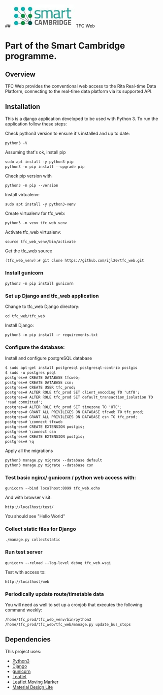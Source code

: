 ##[![Smart Cambridge logo](images/smart_cambridge_logo.jpg)](https://github.com/ijl20/tfc_web) TFC Web

# Part of the Smart Cambridge programme.

## Overview

TFC Web provides the conventional web access to the Rita Real-time Data Platform, connecting to the real-time data
platform via its supported API.

## Installation

This is a django application developed to be used with Python 3. To run the application follow these steps:

Check python3 version to ensure it's installed and up to date:
```
python3 -V
```
Assuming that's ok, install pip
```
sudo apt install -y python3-pip
python3 -m pip install --upgrade pip
```
Check pip version with
```
python3 -m pip --version
```

Install virtualenv:
```
sudo apt install -y python3-venv
```
Create virtualenv for tfc_web:
```
python3 -m venv tfc_web_venv
```
Activate tfc_web virtualenv:
``` 
source tfc_web_venv/bin/activate
```

Get the tfc_web source
```
(tfc_web_venv):# git clone https://github.com/ijl20/tfc_web.git
```

### Install gunicorn
```
python3 -m pip install gunicorn
```

### Set up Django and tfc_web application

Change to tfc_web Django directory:
```
cd tfc_web/tfc_web
```
Install Django:
```
python3 -m pip install -r requirements.txt
```

### Configure the database:
Install and configure postgreSQL database
```
$ sudo apt-get install postgresql postgresql-contrib postgis
$ sudo -u postgres psql
postgres=# CREATE DATABASE tfcweb;
postgres=# CREATE DATABASE csn;
postgres=# CREATE USER tfc_prod;
postgres=# ALTER ROLE tfc_prod SET client_encoding TO 'utf8';
postgres=# ALTER ROLE tfc_prod SET default_transaction_isolation TO 'read committed';
postgres=# ALTER ROLE tfc_prod SET timezone TO 'UTC';
postgres=# GRANT ALL PRIVILEGES ON DATABASE tfcweb TO tfc_prod;
postgres=# GRANT ALL PRIVILEGES ON DATABASE csn TO tfc_prod;
postgres=# \connect tfcweb
postgres=# CREATE EXTENSION postgis;
postgres=# \connect csn
postgres=# CREATE EXTENSION postgis;
postgres=# \q
```
Apply all the migrations
```
python3 manage.py migrate --database default
python3 manage.py migrate --database csn
```

### Test basic nginx/ gunicorn / python web access with:
```
gunicorn --bind localhost:8099 tfc_web.echo
```
And with browser visit:
```
http://localhost/test/
```
You should see "Hello World"


### Collect static files for Django
```
./manage.py collectstatic

```

### Run test server
```
gunicorn --reload --log-level debug tfc_web.wsgi
```
Test with access to:
```
http://localhost/web
```

### Periodically update route/timetable data

You will need as well to set up a cronjob that executes the following command weekly:

```
/home/tfc_prod/tfc_web_venv/bin/python3 /home/tfc_prod/tfc_web/tfc_web/manage.py update_bus_stops
```

## Dependencies

This project uses:
- [Python3](https://www.python.org/)
- [Django](https://www.djangoproject.com/)
- [gunicorn](http://gunicorn.org/)
- [Leaflet](http://leafletjs.com/)
- [Leaflet Moving Marker](https://github.com/ewoken/Leaflet.MovingMarker)
- [Material Design Lite](https://getmdl.io/)
